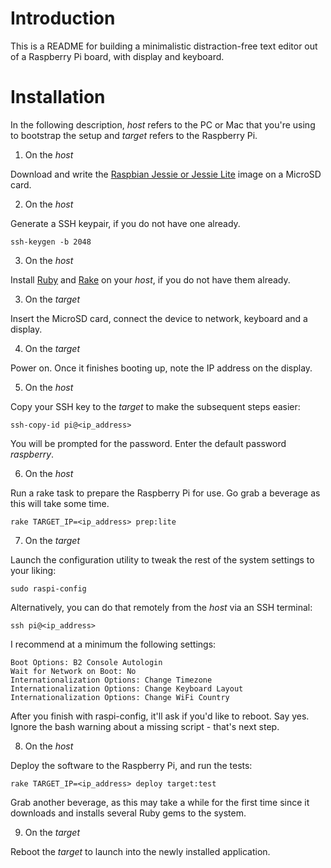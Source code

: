 # Introduction

This is a README for building a minimalistic distraction-free text editor out of a Raspberry Pi board, with display and keyboard.

# Installation

In the following description, *host* refers to the PC or Mac that you're using to bootstrap the setup and *target* refers to the Raspberry Pi.

1. On the *host*

Download and write the [Raspbian Jessie or Jessie Lite](https://www.raspberrypi.org/downloads/raspbian/) image on a MicroSD card.

2. On the *host*

Generate a SSH keypair, if you do not have one already.

	ssh-keygen -b 2048

3. On the *host*

Install [Ruby](https://www.ruby-lang.org/en/downloads/) and [Rake](http://rake.rubyforge.org/) on your *host*, if you do not have them already.

3. On the *target*

Insert the MicroSD card, connect the device to network, keyboard and a display.

4. On the *target*

Power on. Once it finishes booting up, note the IP address on the display.

5. On the *host*

Copy your SSH key to the *target* to make the subsequent steps easier:

	ssh-copy-id pi@<ip_address>

You will be prompted for the password. Enter the default password *raspberry*.

6. On the *host*

Run a rake task to prepare the Raspberry Pi for use. Go grab a beverage as this will take some time.

	rake TARGET_IP=<ip_address> prep:lite

7. On the *target*

Launch the configuration utility to tweak the rest of the system settings to your liking:

	sudo raspi-config

Alternatively, you can do that remotely from the *host* via an SSH terminal:

	ssh pi@<ip_address>

I recommend at a minimum the following settings:

	Boot Options: B2 Console Autologin
	Wait for Network on Boot: No
	Internationalization Options: Change Timezone
	Internationalization Options: Change Keyboard Layout
	Internationalization Options: Change WiFi Country

After you finish with raspi-config, it'll ask if you'd like to reboot. Say yes. Ignore the bash warning about a missing script - that's next step.

8. On the *host*

Deploy the software to the Raspberry Pi, and run the tests:

	rake TARGET_IP=<ip_address> deploy target:test

Grab another beverage, as this may take a while for the first time since it downloads and installs several Ruby gems to the system.

9. On the *target*

Reboot the *target* to launch into the newly installed application.
